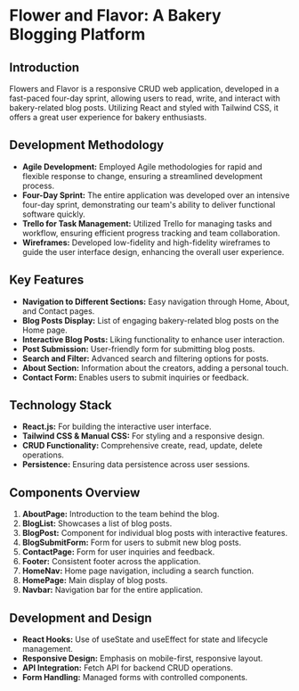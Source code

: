 
# Flower and Flavor: A Bakery Blogging Platform

## Introduction
Flowers and Flavor is a responsive CRUD web application, developed in a fast-paced four-day sprint, allowing users to read, write, and interact with bakery-related blog posts. Utilizing React and styled with Tailwind CSS, it offers a great user experience for bakery enthusiasts.

## Development Methodology
- **Agile Development:** Employed Agile methodologies for rapid and flexible response to change, ensuring a streamlined development process.
- **Four-Day Sprint:** The entire application was developed over an intensive four-day sprint, demonstrating our team's ability to deliver functional software quickly.
- **Trello for Task Management:** Utilized Trello for managing tasks and workflow, ensuring efficient progress tracking and team collaboration.
- **Wireframes:** Developed low-fidelity and high-fidelity wireframes to guide the user interface design, enhancing the overall user experience.

## Key Features
- **Navigation to Different Sections:** Easy navigation through Home, About, and Contact pages.
- **Blog Posts Display:** List of engaging bakery-related blog posts on the Home page.
- **Interactive Blog Posts:** Liking functionality to enhance user interaction.
- **Post Submission:** User-friendly form for submitting blog posts.
- **Search and Filter:** Advanced search and filtering options for posts.
- **About Section:** Information about the creators, adding a personal touch.
- **Contact Form:** Enables users to submit inquiries or feedback.

## Technology Stack
- **React.js:** For building the interactive user interface.
- **Tailwind CSS & Manual CSS:** For styling and a responsive design.
- **CRUD Functionality:** Comprehensive create, read, update, delete operations.
- **Persistence:** Ensuring data persistence across user sessions.

## Components Overview
1. **AboutPage:** Introduction to the team behind the blog.
2. **BlogList:** Showcases a list of blog posts.
3. **BlogPost:** Component for individual blog posts with interactive features.
4. **BlogSubmitForm:** Form for users to submit new blog posts.
5. **ContactPage:** Form for user inquiries and feedback.
6. **Footer:** Consistent footer across the application.
7. **HomeNav:** Home page navigation, including a search function.
8. **HomePage:** Main display of blog posts.
9. **Navbar:** Navigation bar for the entire application.

## Development and Design
- **React Hooks:** Use of useState and useEffect for state and lifecycle management.
- **Responsive Design:** Emphasis on mobile-first, responsive layout.
- **API Integration:** Fetch API for backend CRUD operations.
- **Form Handling:** Managed forms with controlled components.
